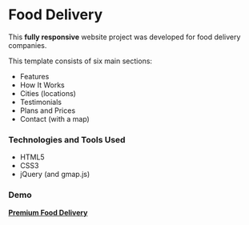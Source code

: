 # Food Delivery

This **fully responsive** website project was developed for food delivery companies.

This template consists of six main sections:

- Features
- How It Works
- Cities (locations)
- Testimonials
- Plans and Prices
- Contact (with a map)

### Technologies and Tools Used
- HTML5
- CSS3
- jQuery (and gmap.js)

### Demo
**[Premium Food Delivery](https://anilgunay.com/food-delivery)**


